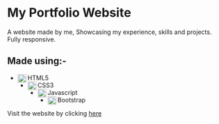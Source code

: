# My Portfolio Website

A website made by me, Showcasing my experience, skills and projects. Fully responsive.

## Made using:-
 * <img align="left" alt="HTML5" width="20px" src="https://cdn.iconscout.com/icon/free/png-64/html5-2038876-1720089.png" /> HTML5
 * <img align="left" alt="CSS3" width="20px" src="https://cdn.iconscout.com/icon/free/png-64/css-37-226088.png" /> CSS3
 * <img align="left" alt="JavaScript" width="20px" src="https://cdn.iconscout.com/icon/free/png-64/javascript-1-225993.png" /> Javascript
 * <img align="left" alt="BootStrap" width="20px" src="https://cdn.iconscout.com/icon/free/png-64/bootstrap-226077.png" /> Bootstrap

Visit the website by clicking [here](https://chaithu5.github.io/portfolio-website/)

